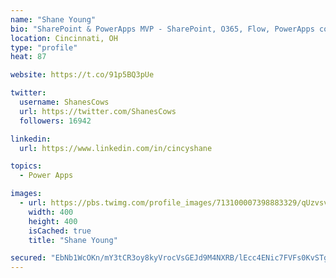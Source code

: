 ```yaml
---
name: "Shane Young"
bio: "SharePoint & PowerApps MVP - SharePoint, O365, Flow, PowerApps consulting? @PowerApps911 | Pure Snark? You found it."
location: Cincinnati, OH
type: "profile"
heat: 87

website: https://t.co/91p5BQ3pUe

twitter:
  username: ShanesCows
  url: https://twitter.com/ShanesCows
  followers: 16942

linkedin:
  url: https://www.linkedin.com/in/cincyshane

topics:
  - Power Apps

images:
  - url: https://pbs.twimg.com/profile_images/713100007398883329/qUzvsvQ3_400x400.jpg
    width: 400
    height: 400
    isCached: true
    title: "Shane Young"

secured: "EbNb1WcOKn/mY3tCR3oy8kyVrocVsGEJd9M4NXRB/lEcc4ENic7FVFs0KvSTgbaNgNeLWPGUk/LgVfP5RiHCKYrASet9d5xB9sFkEB8M7VpUhaW9DmJEDMYVvYlyzi5qTavdjaMeemOuRb4IMRkZXO29F/lCyVqEAwLChwwsmYBNwm2s/lwKiPAq68DyJMresdcKaXX47ZMJ8zjCQfA/j19EuS/fimqjKnHnGhH6zSSJorxenOVTFDZIr7yLoxqhePjKuAptLD+5/s+CJB7x8vAwTRnkFGceIT2QTR40FMm5oG/7sBKqQ4mMn2Qli2x2qxXAUq9a9DmQQPOO+7kGpS0BXdv4/uGvL6tbL+sXfHaF8t0ZePIH71WjJRvbCp+gnXQ22q6AfVBopqDBytvFPZqbUq0oiJQ8SSvve6M4xeE=;EySBDADRoH05avMrG/FFjw=="
---
```


